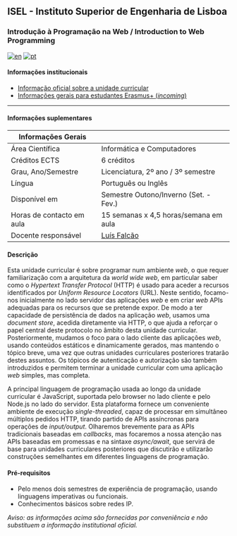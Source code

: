 ## ISEL - Instituto Superior de Engenharia de Lisboa
### Introdução à Programação na Web  / Introduction to Web Programming
[![en](https://img.shields.io/badge/lang-en-red.svg)](https://github.com/isel-leic-ipw/info/blob/main/README.md)
[![pt](https://img.shields.io/badge/lang-pt-green.svg)](https://github.com/isel-leic-ipw/info/blob/main/README.pt.md)

#### Informações institucionais
* [Informação oficial sobre a unidade curricular](https://www.isel.pt/leic/introducao-programacao-na-web)
* [Informações gerais para estudantes Erasmus+ (*incoming*)](https://www.isel.pt/ensino/programas-de-mobilidade/erasmus-alunos-incoming/informacoes-gerais)

---

#### Informações suplementares

| Informações Gerais        |                                           |
|---------------------------|-------------------------------------------|
| Área Científica           | Informática e Computadores                |
| Créditos ECTS             | 6 créditos                                |
| Grau, Ano/Semestre        | Licenciatura, 2º ano / 3º semestre        |
| Língua                    | Português ou Inglês                       |
| Disponível em             | Semestre Outono/Inverno (Set. - Fev.)     |
| Horas de contacto em aula | 15 semanas x 4,5 horas/semana em aula     |
| Docente responsável       | [Luís Falcão](mailto:luis.falcao@isel.pt) |

#### Descrição
Esta unidade curricular é sobre programar num ambiente *web*, o que requer familiarização com a arquitetura da *world wide web*, em particular saber como o *Hypertext Transfer Protocol* (HTTP) é usado para aceder a recursos identificados por *Uniform Resource Locators* (URL). Neste sentido, focamo-nos inicialmente no lado servidor das aplicações *web* e em criar *web* APIs adequadas para os recursos que se pretende expor. De modo a ter capacidade de persistência de dados na aplicação *web*, usamos uma *document store*, acedida diretamente via HTTP, o que ajuda a reforçar o papel central deste protocolo no âmbito desta unidade curricular. Posteriormente, mudamos o foco para o lado cliente das aplicações *web*, usando conteúdos estáticos e dinamicamente gerados, mas mantendo o tópico breve, uma vez que outras unidades curriculares posteriores tratarão destes assuntos. Os tópicos de autenticação e autorização são também introduzidos e permitem terminar a unidade curricular com uma aplicação *web* simples, mas completa.   
 
A principal linguagem de programação usada ao longo da unidade curricular é JavaScript, suportada pelo browser no lado cliente e pelo Node.js no lado do servidor. Esta plataforma fornece um conveniente ambiente de execução *single-threaded*, capaz de processar em simultâneo múltiplos pedidos HTTP, tirando partido de APIs assíncronas para operações de *input/output*. Olharemos brevemente para as APIs tradicionais baseadas em *callbacks*, mas focaremos a nossa atenção nas APIs baseadas em promessas e na sintaxe *async/await*, que servirá de base para unidades curriculares posteriores que discutirão e utilizarão construções semelhantes em diferentes linguagens de programação.

#### Pré-requisitos
* Pelo menos dois semestres de experiência de programação, usando linguagens imperativas ou funcionais.
* Conhecimentos básicos sobre redes IP.

*Aviso: as informações acima são fornecidas por conveniência e não substituem a informação institutional oficial.*
